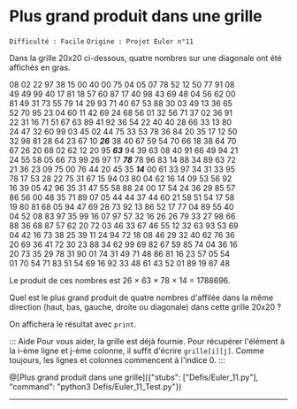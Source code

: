 # Plus grand produit dans une grille
`Difficulté : Facile`
`Origine : Projet Euler n°11`



Dans la grille 20x20 ci-dessous, quatre nombres sur une diagonale ont été affichés en gras.

08 02 22 97 38 15 00 40 00 75 04 05 07 78 52 12 50 77 91 08  
49 49 99 40 17 81 18 57 60 87 17 40 98 43 69 48 04 56 62 00  
81 49 31 73 55 79 14 29 93 71 40 67 53 88 30 03 49 13 36 65  
52 70 95 23 04 60 11 42 69 24 68 56 01 32 56 71 37 02 36 91  
22 31 16 71 51 67 63 89 41 92 36 54 22 40 40 28 66 33 13 80  
24 47 32 60 99 03 45 02 44 75 33 53 78 36 84 20 35 17 12 50  
32 98 81 28 64 23 67 10 ***26*** 38 40 67 59 54 70 66 18 38 64 70  
67 26 20 68 02 62 12 20 95 ***63*** 94 39 63 08 40 91 66 49 94 21  
24 55 58 05 66 73 99 26 97 17 ***78*** 78 96 83 14 88 34 89 63 72  
21 36 23 09 75 00 76 44 20 45 35 ***14*** 00 61 33 97 34 31 33 95  
78 17 53 28 22 75 31 67 15 94 03 80 04 62 16 14 09 53 56 92  
16 39 05 42 96 35 31 47 55 58 88 24 00 17 54 24 36 29 85 57  
86 56 00 48 35 71 89 07 05 44 44 37 44 60 21 58 51 54 17 58  
19 80 81 68 05 94 47 69 28 73 92 13 86 52 17 77 04 89 55 40  
04 52 08 83 97 35 99 16 07 97 57 32 16 26 26 79 33 27 98 66  
88 36 68 87 57 62 20 72 03 46 33 67 46 55 12 32 63 93 53 69  
04 42 16 73 38 25 39 11 24 94 72 18 08 46 29 32 40 62 76 36  
20 69 36 41 72 30 23 88 34 62 99 69 82 67 59 85 74 04 36 16  
20 73 35 29 78 31 90 01 74 31 49 71 48 86 81 16 23 57 05 54  
01 70 54 71 83 51 54 69 16 92 33 48 61 43 52 01 89 19 67 48  

Le produit de ces nombres est 26 × 63 × 78 × 14 = 1788696.

Quel est le plus grand produit de quatre nombres d'affilée dans la même direction (haut, bas, gauche, droite ou diagonale) dans cette grille 20x20 ?

On affichera le résultat avec `print`.

::: Aide 
Pour vous aider, la grille est déjà fournie. Pour récupérer l'élément à la i-ème ligne et j-ème colonne, il suffit d'écrire `grille[i][j]`. Comme toujours, les lignes et colonnes commencent à l'indice 0.
:::

@[Plus grand produit dans une grille]({"stubs": ["Defis/Euler_11.py"], "command": "python3 Defis/Euler_11_Test.py"})

---

